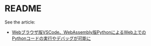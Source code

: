 # README

See the article:

- [Webブラウザ版VSCode、WebAssembly版PythonによるWeb上でのPythonコードの実行やデバッグが可能に](https://www.publickey1.jp/blog/22/webvscodewebassemblypythonwebpython.html)
